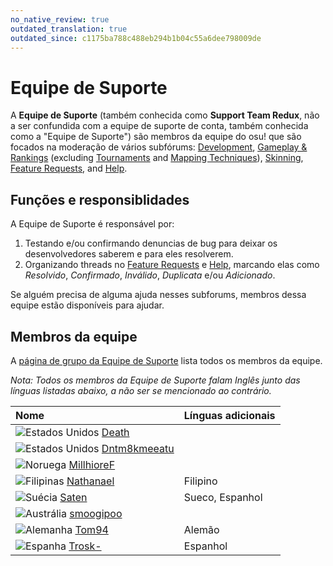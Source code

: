 ```yaml
---
no_native_review: true
outdated_translation: true
outdated_since: c1175ba788c488eb294b1b04c55a6dee798009de
---
```


# Equipe de Suporte

A **Equipe de Suporte** (também conhecida como **Support Team Redux**, não a ser confundida com a equipe de suporte de conta, também conhecida como a "Equipe de Suporte") são membros da equipe do osu! que são focados na moderação de vários subfórums: [Development](https://osu.ppy.sh/community/forums/2), [Gameplay & Rankings](https://osu.ppy.sh/community/forums/13) (excluding [Tournaments](https://osu.ppy.sh/community/forums/55) and [Mapping Techniques](https://osu.ppy.sh/community/forums/61)), [Skinning](https://osu.ppy.sh/community/forums/15), [Feature Requests](https://osu.ppy.sh/community/forums/4), and [Help](https://osu.ppy.sh/community/forums/5).

## Funções e responsiblidades

A Equipe de Suporte é responsável por:

1. Testando e/ou confirmando denuncias de bug para deixar os desenvolvedores saberem e para eles resolverem.
2. Organizando threads no [Feature Requests](https://osu.ppy.sh/community/forums/4) e [Help](https://osu.ppy.sh/community/forums/5), marcando elas como *Resolvido*, *Confirmado*, *Inválido*, *Duplicata* e/ou *Adicionado*.

Se alguém precisa de alguma ajuda nesses subforums, membros dessa equipe estão disponíveis para ajudar.

## Membros da equipe

A [página de grupo da Equipe de Suporte](https://osu.ppy.sh/groups/22) lista todos os membros da equipe.

*Nota: Todos os membros da Equipe de Suporte falam Inglês junto das línguas listadas abaixo, a não ser se mencionado ao contrário.*

| Nome | Línguas adicionais |
| :-- | :-- |
| ![][flag_US] [Death](https://osu.ppy.sh/users/3242450) |  |
| ![][flag_US] [Dntm8kmeeatu](https://osu.ppy.sh/users/5428812) |  |
| ![][flag_NO] [MillhioreF](https://osu.ppy.sh/users/941094) |  |
| ![][flag_PH] [Nathanael](https://osu.ppy.sh/users/2295078) | Filipino |
| ![][flag_SE] [Saten](https://osu.ppy.sh/users/444506) | Sueco, Espanhol |
| ![][flag_AU] [smoogipoo](https://osu.ppy.sh/users/1040328) |  |
| ![][flag_DE] [Tom94](https://osu.ppy.sh/users/1857058) | Alemão |
| ![][flag_ES] [Trosk-](https://osu.ppy.sh/users/3469385) | Espanhol |

[flag_AU]: /wiki/shared/flag/AU.gif "Austrália"
[flag_DE]: /wiki/shared/flag/DE.gif "Alemanha"
[flag_ES]: /wiki/shared/flag/ES.gif "Espanha"
[flag_NO]: /wiki/shared/flag/NO.gif "Noruega"
[flag_PH]: /wiki/shared/flag/PH.gif "Filipinas"
[flag_SE]: /wiki/shared/flag/SE.gif "Suécia"
[flag_US]: /wiki/shared/flag/US.gif "Estados Unidos"
